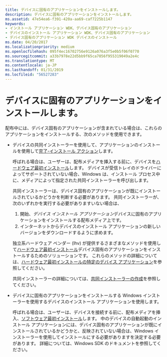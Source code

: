 ```yaml
---
title: デバイスに固有のアプリケーションをインストールします。
description: デバイスに固有のアプリケーションをインストールします。
ms.assetid: 47e54ea6-f391-420a-aa69-caf7225b1147
keywords:
- インストール アプリケーション WDK、デバイス固有のアプリケーション
- デバイスのインストール アプリケーション WDK、デバイス固有のアプリケーション
- デバイス固有のアプリケーション WDK デバイスのインストール
ms.date: 04/20/2017
ms.localizationpriority: medium
ms.openlocfilehash: 095f4ec16702756e9126a076a3f5e0b5f06f0770
ms.sourcegitcommit: a33b7978e22d5bb9f65ca7056f955319049a2e4c
ms.translationtype: MT
ms.contentlocale: ja-JP
ms.lasthandoff: 01/31/2019
ms.locfileid: "56527283"
---
```

# <a name="installing-device-specific-applications"></a>デバイスに固有のアプリケーションをインストールします。





配布中には、デバイス固有のアプリケーションが含まれている場合は、これらのアプリケーションをインストールする、次のメソッドを使用できます。

-   デバイスの共同インストーラーを使用して、アプリケーションのインストールを使用して[完了-インストール アクション](finish-install-actions--windows-vista-and-later-.md)します。

    呼ばれる場合は、ユーザーは、配布メディアを挿入する前に、デバイスを[ハードウェア最初インストール](hardware-first-installation.md)します。 デバイスが受信トレイのドライバーによってサポートされていない場合、Windows は、インストール プロセス中に、メディアによって指定された共同インストーラーを呼び出します。

    共同インストーラーは、デバイス固有のアプリケーションが既にインストールされているかどうかを判断する必要があります。 共同インストーラーが、次のいずれかを実行する必要がありますいない場合は、

    1.  開始、*デバイス インストール アプリケーション*デバイスに固有のアプリケーションをインストールする配布メディア上です。
    2.  インターネットからデバイスのインストール アプリケーションの新しいバージョンをダウンロードするように求めます。

    独立系ハードウェア ベンダー (Ihv) が提供するさまざまなメソッドを使用して[ハードウェア最初インストール](hardware-first-installation.md)デバイス固有のアプリケーションをインストールするためのソリューションです。 これらのメソッドの詳細については、[ハードウェア最初インストールの特定のデバイス アプリケーション](hardware-first-installation-of-device-specific-applications.md)を参照してください。

    共同インストーラーの詳細については、[共同インストーラーの作成](writing-a-co-installer.md)を参照してください。

-   デバイスに固有のアプリケーションをインストールする Windows インストーラーを使用するデバイスのインストール アプリケーションを使用します。

    呼ばれる場合は、ユーザーは、デバイスを接続する前に、配布メディアを挿入、[ソフトウェア最初インストール](software-first-installation.md)します。 中のデバイスの自動起動のインストール アプリケーションには、デバイス固有のアプリケーションが既にインストールされているかどうかと、反映されていない場合は、Windows インストーラーを使用してインストールにする必要がありますを決定する必要があります。 詳細については、Windows SDK のドキュメントを参照してください。

 

 





